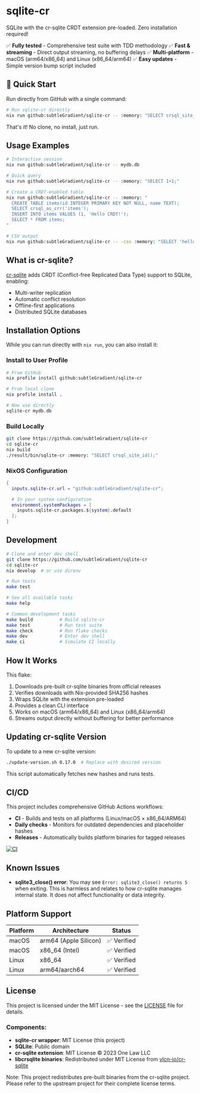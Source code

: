 # sqlite-cr

SQLite with the cr-sqlite CRDT extension pre-loaded. Zero installation required!

✅ **Fully tested** - Comprehensive test suite with TDD methodology
✅ **Fast & streaming** - Direct output streaming, no buffering delays
✅ **Multi-platform** - macOS (arm64/x86_64) and Linux (x86_64/arm64)
✅ **Easy updates** - Simple version bump script included

## 🚀 Quick Start

Run directly from GitHub with a single command:

```bash
# Run sqlite-cr directly
nix run github:subtleGradient/sqlite-cr -- :memory: "SELECT crsql_site_id();"
```

That's it! No clone, no install, just run.

## Usage Examples

```bash
# Interactive session
nix run github:subtleGradient/sqlite-cr -- mydb.db

# Quick query
nix run github:subtleGradient/sqlite-cr -- :memory: "SELECT 1+1;"

# Create a CRDT-enabled table
nix run github:subtleGradient/sqlite-cr -- :memory: "
  CREATE TABLE items(id INTEGER PRIMARY KEY NOT NULL, name TEXT);
  SELECT crsql_as_crr('items');
  INSERT INTO items VALUES (1, 'Hello CRDT!');
  SELECT * FROM items;
"

# CSV output
nix run github:subtleGradient/sqlite-cr -- -csv :memory: "SELECT 'hello' as greeting, 42 as answer;"
```

## What is cr-sqlite?

[cr-sqlite](https://github.com/vlcn-io/cr-sqlite) adds CRDT (Conflict-free Replicated Data Type) support to SQLite, enabling:
- Multi-writer replication
- Automatic conflict resolution
- Offline-first applications
- Distributed SQLite databases

## Installation Options

While you can run directly with `nix run`, you can also install it:

### Install to User Profile
```bash
# From GitHub
nix profile install github:subtleGradient/sqlite-cr

# From local clone
nix profile install .

# Now use directly
sqlite-cr mydb.db
```

### Build Locally
```bash
git clone https://github.com/subtleGradient/sqlite-cr
cd sqlite-cr
nix build
./result/bin/sqlite-cr :memory: "SELECT crsql_site_id();"
```

### NixOS Configuration
```nix
{
  inputs.sqlite-cr.url = "github:subtleGradient/sqlite-cr";

  # In your system configuration
  environment.systemPackages = [
    inputs.sqlite-cr.packages.${system}.default
  ];
}
```

## Development

```bash
# Clone and enter dev shell
git clone https://github.com/subtleGradient/sqlite-cr
cd sqlite-cr
nix develop  # or use direnv

# Run tests
make test

# See all available tasks
make help

# Common development tasks
make build          # Build sqlite-cr
make test           # Run test suite  
make check          # Run flake checks
make dev            # Enter dev shell
make ci             # Simulate CI locally
```

## How It Works

This flake:
1. Downloads pre-built cr-sqlite binaries from official releases
2. Verifies downloads with Nix-provided SHA256 hashes
3. Wraps SQLite with the extension pre-loaded
4. Provides a clean CLI interface
5. Works on macOS (arm64/x86_64) and Linux (x86_64/arm64)
6. Streams output directly without buffering for better performance

## Updating cr-sqlite Version

To update to a new cr-sqlite version:
```bash
./update-version.sh 0.17.0  # Replace with desired version
```

This script automatically fetches new hashes and runs tests.

## CI/CD

This project includes comprehensive GitHub Actions workflows:

- **CI** - Builds and tests on all platforms (Linux/macOS × x86_64/ARM64)
- **Daily checks** - Monitors for outdated dependencies and placeholder hashes
- **Releases** - Automatically builds platform binaries for tagged releases

[![CI](https://github.com/subtleGradient/sqlite-cr/actions/workflows/ci.yml/badge.svg)](https://github.com/subtleGradient/sqlite-cr/actions/workflows/ci.yml)

## Known Issues

- **sqlite3_close() error**: You may see `Error: sqlite3_close() returns 5` when exiting. This is harmless and relates to how cr-sqlite manages internal state. It does not affect functionality or data integrity.

## Platform Support

| Platform | Architecture | Status |
|----------|--------------|---------|
| macOS    | arm64 (Apple Silicon) | ✅ Verified |
| macOS    | x86_64 (Intel) | ✅ Verified |
| Linux    | x86_64 | ✅ Verified |
| Linux    | arm64/aarch64 | ✅ Verified |

## License

This project is licensed under the MIT License - see the [LICENSE](LICENSE) file for details.

### Components:
- **sqlite-cr wrapper**: MIT License (this project)
- **SQLite**: Public domain
- **cr-sqlite extension**: MIT License © 2023 One Law LLC
- **libcrsqlite binaries**: Redistributed under MIT License from [vlcn-io/cr-sqlite](https://github.com/vlcn-io/cr-sqlite)

Note: This project redistributes pre-built binaries from the cr-sqlite project. Please refer to the upstream project for their complete license terms.
